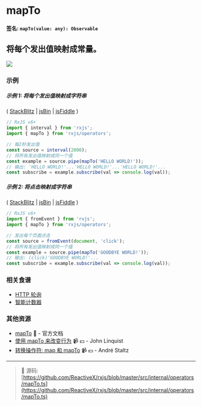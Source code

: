 # mapTo

#### 签名: `mapTo(value: any): Observable`

## 将每个发出值映射成常量。

<div class="ua-ad"><a href="https://ultimateangular.com/?ref=76683_kee7y7vk"><img src="https://ultimateangular.com/assets/img/banners/ua-leader.svg"></a></div>

### 示例

##### 示例 1: 将每个发出值映射成字符串

(
[StackBlitz](https://stackblitz.com/edit/typescript-fipd7a?file=index.ts&devtoolsheight=100)
| [jsBin](http://jsbin.com/qujolenili/1/edit?js,console) |
[jsFiddle](https://jsfiddle.net/btroncone/4ojq56ng/) )

```js
// RxJS v6+
import { interval } from 'rxjs';
import { mapTo } from 'rxjs/operators';

// 每2秒发出值
const source = interval(2000);
// 将所有发出值映射成同一个值
const example = source.pipe(mapTo('HELLO WORLD!'));
// 输出: 'HELLO WORLD!'...'HELLO WORLD!'...'HELLO WORLD!'...
const subscribe = example.subscribe(val => console.log(val));
```

##### 示例 2: 将点击映射成字符串

(
[StackBlitz](https://stackblitz.com/edit/typescript-btghci?file=index.ts&devtoolsheight=100)
| [jsBin](http://jsbin.com/xaheciwara/1/edit?js,console,output) |
[jsFiddle](https://jsfiddle.net/btroncone/52fqL4nn/) )

```js
// RxJS v6+
import { fromEvent } from 'rxjs';
import { mapTo } from 'rxjs/operators';

// 发出每个页面点击
const source = fromEvent(document, 'click');
// 将所有发出值映射成同一个值
const example = source.pipe(mapTo('GOODBYE WORLD!'));
// 输出: (click)'GOODBYE WORLD!'...
const subscribe = example.subscribe(val => console.log(val));
```

### 相关食谱

* [HTTP 轮询](../../recipes/http-polling.md)
* [智能计数器](../../recipes/smartcounter.md)

### 其他资源

* [mapTo](https://cn.rx.js.org/class/es6/Observable.js~Observable.html#instance-method-mapTo) :newspaper: - 官方文档
* [使用 mapTo 来改变行为](https://egghead.io/lessons/rxjs-changing-behavior-with-mapto?course=step-by-step-async-javascript-with-rxjs) :video_camera: :dollar: - John Linquist
* [转换操作符: map 和 mapTo](https://egghead.io/lessons/rxjs-transformation-operator-map-and-mapto?course=rxjs-beyond-the-basics-operators-in-depth) :video_camera: :dollar: - André Staltz

---
> :file_folder: 源码:  [https://github.com/ReactiveX/rxjs/blob/master/src/internal/operators/mapTo.ts](https://github.com/ReactiveX/rxjs/blob/master/src/internal/operators/mapTo.ts)
